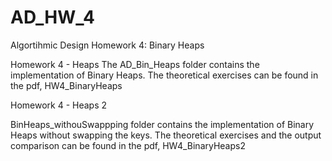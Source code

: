 # AD_HW_4
Algortihmic Design Homework 4: Binary Heaps

Homework 4  - Heaps 
The AD_Bin_Heaps folder contains the implementation of Binary Heaps. 
The theoretical exercises can be found in the pdf, HW4_BinaryHeaps

Homework 4 - Heaps 2

BinHeaps_withouSwappping folder contains the implementation of Binary Heaps without swapping the keys.
The theoretical exercises and the output comparison can be found in the pdf, HW4_BinaryHeaps2
